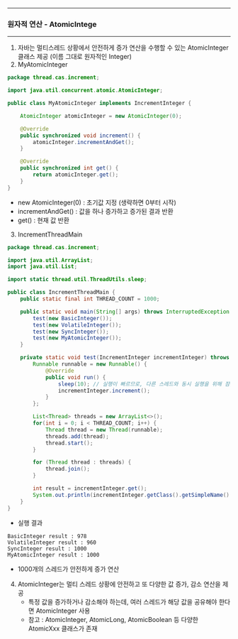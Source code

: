 -----
### 원자적 연산 - AtomicIntege
-----
1. 자바는 멀티스레드 상황에서 안전하게 증가 연산을 수행할 수 있는 AtomicInteger 클래스 제공 (이름 그대로 원자적인 Integer)
2. MyAtomicInteger
```java
package thread.cas.increment;

import java.util.concurrent.atomic.AtomicInteger;

public class MyAtomicInteger implements IncrementInteger {

    AtomicInteger atomicInteger = new AtomicInteger(0);

    @Override
    public synchronized void increment() {
        atomicInteger.incrementAndGet();
    }

    @Override
    public synchronized int get() {
        return atomicInteger.get();
    }
}
```
  - new AtomicInteger(0) : 초기값 지정 (생략하면 0부터 시작)
  - incrementAndGet() : 값을 하나 증가하고 증가된 결과 반환
  - get() : 현재 값 반환

3. IncrementThreadMain
```java
package thread.cas.increment;

import java.util.ArrayList;
import java.util.List;

import static thread.util.ThreadUtils.sleep;

public class IncrementThreadMain {
    public static final int THREAD_COUNT = 1000;

    public static void main(String[] args) throws InterruptedException {
        test(new BasicInteger());
        test(new VolatileInteger());
        test(new SyncInteger());
        test(new MyAtomicInteger());
    }

    private static void test(IncrementInteger incrementInteger) throws InterruptedException {
        Runnable runnable = new Runnable() {
            @Override
            public void run() {
                sleep(10); // 실행이 빠르므로, 다른 스레드와 동시 실행을 위해 잠깐 쉬었다가 실행
                incrementInteger.increment();
            }
        };

        List<Thread> threads = new ArrayList<>();
        for(int i = 0; i < THREAD_COUNT; i++) {
            Thread thread = new Thread(runnable);
            threads.add(thread);
            thread.start();
        }

        for (Thread thread : threads) {
            thread.join();
        }

        int result = incrementInteger.get();
        System.out.println(incrementInteger.getClass().getSimpleName() + " result : " + result);
    }
}
```
  - 실행 결과
```
BasicInteger result : 978
VolatileInteger result : 960
SyncInteger result : 1000
MyAtomicInteger result : 1000
```
  - 1000개의 스레드가 안전하게 증가 연산

4. AtomicInteger는 멀티 스레드 상황에 안전하고 또 다양한 값 증가, 감소 연산을 제공
   - 특정 값을 증가하거나 감소해야 하는데, 여러 스레드가 해당 값을 공유해야 한다면 AtomicInteger 사용
   - 참고 : AtomicInteger, AtomicLong, AtomicBoolean 등 다양한 AtomicXxx 클래스가 존재
